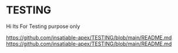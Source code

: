# TESTING
Hi Its For Testing purpose only

https://github.com/insatiable-apex/TESTING/blob/main/README.md
https://github.com/insatiable-apex/TESTING/blob/main/README.md
